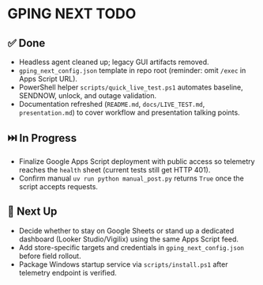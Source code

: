 # GPING NEXT TODO

## ✅ Done
- Headless agent cleaned up; legacy GUI artifacts removed.
- `gping_next_config.json` template in repo root (reminder: omit `/exec` in Apps Script URL).
- PowerShell helper `scripts/quick_live_test.ps1` automates baseline, SENDNOW, unlock, and outage validation.
- Documentation refreshed (`README.md`, `docs/LIVE_TEST.md`, `presentation.md`) to cover workflow and presentation talking points.

## ⏭️ In Progress
- Finalize Google Apps Script deployment with public access so telemetry reaches the `health` sheet (current tests still get HTTP 401).
- Confirm manual `uv run python manual_post.py` returns `True` once the script accepts requests.

## 🎯 Next Up
- Decide whether to stay on Google Sheets or stand up a dedicated dashboard (Looker Studio/Vigilix) using the same Apps Script feed.
- Add store-specific targets and credentials in `gping_next_config.json` before field rollout.
- Package Windows startup service via `scripts/install.ps1` after telemetry endpoint is verified.
